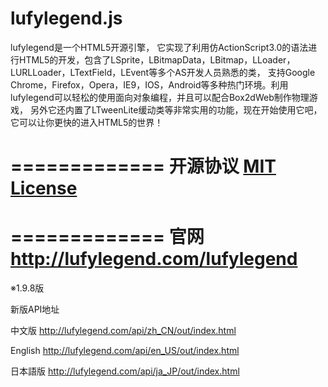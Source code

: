 lufylegend.js
=============

lufylegend是一个HTML5开源引擎， 它实现了利用仿ActionScript3.0的语法进行HTML5的开发，包含了LSprite，LBitmapData，LBitmap，LLoader，LURLLoader，LTextField，LEvent等多个AS开发人员熟悉的类， 支持Google Chrome，Firefox，Opera，IE9，IOS，Android等多种热门环境。利用lufylegend可以轻松的使用面向对象编程，并且可以配合Box2dWeb制作物理游戏， 另外它还内置了LTweenLite缓动类等非常实用的功能，现在开始使用它吧，它可以让你更快的进入HTML5的世界！

=============
开源协议 <a target='_blank' href="http://en.wikipedia.org/wiki/MIT_License">MIT License</a>
=============

=============
官网 <a target='_blank' href="http://lufylegend.com/lufylegend">http://lufylegend.com/lufylegend</a>
=============

※1.9.8版

新版API地址

中文版 <a target='_blank' href="http://lufylegend.com/api/zh_CN/out/index.html">http://lufylegend.com/api/zh_CN/out/index.html</a>

English <a target='_blank' href="http://lufylegend.com/api/en_US/out/index.html">http://lufylegend.com/api/en_US/out/index.html</a>

日本語版 <a target='_blank' href="http://lufylegend.com/api/ja_JP/out/index.html">http://lufylegend.com/api/ja_JP/out/index.html</a>
